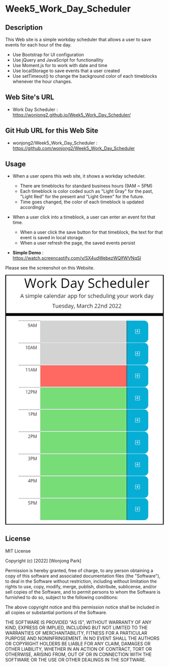 # Week5_Work_Day_Scheduler

## Description

This Web site is a simple workday scheduler that allows a user to save events for each hour of the day.

- Use Bootstrap for UI configuration
- Use jQuery and JavaScript for functionallity
- Use Moment.js for to work with date and time
- Use localStorage to save events that a user created
- Use setTimeout() to change the background color of each timeblocks whenever the hour changes.

## Web Site's URL

- Work Day Scheduler : 
https://wonjong2.github.io/Week5_Work_Day_Scheduler/

## Git Hub URL for this Web Site
- wonjong2/Week5_Work_Day_Scheduler : https://github.com/wonjong2/Week5_Work_Day_Scheduler

## Usage

- When a user opens this web site, it shows a workday scheduler.
    - There are timeblocks for standard business hours (9AM ~ 5PM)
    - Each timeblock is color coded such as "Light Gray" for the past, "Light Red" for the present and "Light Green" for the future.
    - Time goes changed, the color of each timeblock is updated accordingly
- When a user click into a timeblock, a user can enter an event fot that time.
    - When a user click the save button for that timeblock, the text for that event is saved in local storage.
    - When a user refresh the page, the saved events persist

- __Simple Demo__ : https://watch.screencastify.com/v/SX4udWebezWQlfWVNqSI

Please see the screenshot on this Website.

![screenshot](/assets/images/screenshot.png)

## License

MIT License

Copyright (c) [2022] [Wonjong Park]

Permission is hereby granted, free of charge, to any person obtaining a copy of this software and associated documentation files (the "Software"), to deal in the Software without restriction, including without limitation the rights to use, copy, modify, merge, publish, distribute, sublicense, and/or sell copies of the Software, and to permit persons to whom the Software is furnished to do so, subject to the following conditions:

The above copyright notice and this permission notice shall be included in all copies or substantial portions of the Software.

THE SOFTWARE IS PROVIDED "AS IS", WITHOUT WARRANTY OF ANY KIND, EXPRESS OR IMPLIED, INCLUDING BUT NOT LIMITED TO THE WARRANTIES OF MERCHANTABILITY, FITNESS FOR A PARTICULAR PURPOSE AND NONINFRINGEMENT. IN NO EVENT SHALL THE AUTHORS OR COPYRIGHT HOLDERS BE LIABLE FOR ANY CLAIM, DAMAGES OR OTHER LIABILITY, WHETHER IN AN ACTION OF CONTRACT, TORT OR OTHERWISE, ARISING FROM, OUT OF OR IN CONNECTION WITH THE SOFTWARE OR THE USE OR OTHER DEALINGS IN THE SOFTWARE.
